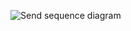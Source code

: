 ![Send sequence diagram](https://raw.githubusercontent.com/clemahieu/mu_coin/master/coin_action_diagram.png?token=272911__eyJzY29wZSI6IlJhd0Jsb2I6Y2xlbWFoaWV1L211X2NvaW4vbWFzdGVyL2NvaW5fYWN0aW9uX2RpYWdyYW0ucG5nIiwiZXhwaXJlcyI6MTQwODE0MTE0M30%3D--e8c1a2c2b15b85188c048fc392a51f9863a6cbec)